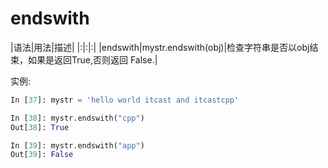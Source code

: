 # endswith

|语法|用法|描述|
|:|:|:|
|endswith|mystr.endswith(obj)|检查字符串是否以obj结束，如果是返回True,否则返回 False.|

实例:

```Python
In [37]: mystr = 'hello world itcast and itcastcpp'

In [38]: mystr.endswith("cpp")
Out[38]: True

In [39]: mystr.endswith("app")
Out[39]: False

```
